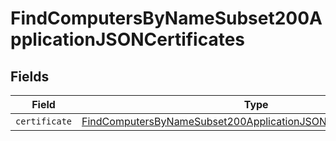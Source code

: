 # FindComputersByNameSubset200ApplicationJSONCertificates


## Fields

| Field                                                                                                                                                               | Type                                                                                                                                                                | Required                                                                                                                                                            | Description                                                                                                                                                         |
| ------------------------------------------------------------------------------------------------------------------------------------------------------------------- | ------------------------------------------------------------------------------------------------------------------------------------------------------------------- | ------------------------------------------------------------------------------------------------------------------------------------------------------------------- | ------------------------------------------------------------------------------------------------------------------------------------------------------------------- |
| `certificate`                                                                                                                                                       | [FindComputersByNameSubset200ApplicationJSONCertificatesCertificate](../../models/operations/findcomputersbynamesubset200applicationjsoncertificatescertificate.md) | :heavy_minus_sign:                                                                                                                                                  | N/A                                                                                                                                                                 |